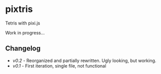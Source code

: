 # pixtris

Tetris with pixi.js

Work in progress...

## Changelog

- *v0.2* - Reorganized and partially rewritten. Ugly looking, but working.
- *v0.1* - First iteration, single file, not functional
